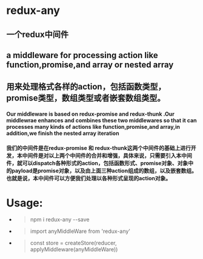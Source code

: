 # redux-any
## 一个redux中间件
## a middleware for processing action like function,promise,and array or nested array
## 用来处理格式各样的action，包括函数类型，promise类型，数组类型或者嵌套数组类型。
#### Our middleware is based on redux-promise and redux-thunk .Our middlewrae enhances and combines these two middlewares so that it can processes many kinds of actions like function,promise,and array,in addition,we finish the nested array iteration
#### 我们的中间件是在redux-promise 和 redux-thunk这两个中间件的基础上进行开发，本中间件是对以上两个中间件的合并和增强，具体来说，只需要引入本中间件，就可以dispatch各种形式的action，包括函数形式、promise对象、对象中的payload是promise对象，以及由上面**三种action组成的数组，以及嵌套数组**。 也就是说，本中间件可以方便我们处理以各种形式呈现的action对象。
# Usage:

- > npm i redux-any --save
- > import anyMiddleWare from 'redux-any'
- > const store = createStore(reducer, applyMiddleware(anyMiddleWare))


